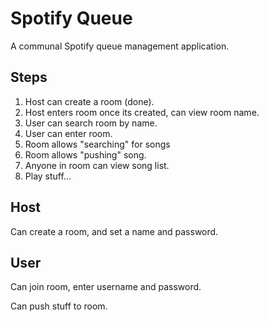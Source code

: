 # Spotify Queue

A communal Spotify queue management application.

## Steps

1. Host can create a room (done).
1. Host enters room once its created, can view room name.
1. User can search room by name.
1. User can enter room.
1. Room allows "searching" for songs
1. Room allows "pushing" song.
1. Anyone in room can view song list.
1. Play stuff...

## Host

Can create a room, and set a name and password.

## User

Can join room, enter username and password.

Can push stuff to room.
